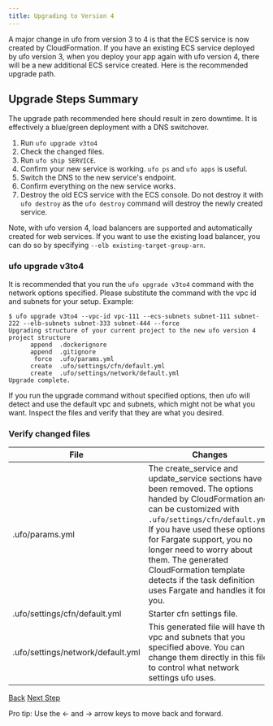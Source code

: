```yaml
---
title: Upgrading to Version 4
---
```


A major change in ufo from version 3 to 4 is that the ECS service is now created by CloudFormation. If you have an existing ECS service deployed by ufo version 3, when you deploy your app again with ufo version 4, there will be a new additional ECS service created. Here is the recommended upgrade path.

## Upgrade Steps Summary

The upgrade path recommended here should result in zero downtime. It is effectively a blue/green deployment with a DNS switchover.

1. Run `ufo upgrade v3to4`
2. Check the changed files.
3. Run `ufo ship SERVICE`.
4. Confirm your new service is working. `ufo ps` and `ufo apps` is useful.
5. Switch the DNS to the new service's endpoint.
6. Confirm everything on the new service works.
7. Destroy the old ECS service with the ECS console. Do not destroy it with `ufo destroy` as the `ufo destroy` command will destroy the newly created service.

Note, with ufo version 4, load balancers are supported and automatically created for web services. If you want to use the existing load balancer, you can do so by specifying `--elb existing-target-group-arn`.

### ufo upgrade v3to4

It is recommended that you run the `ufo upgrade v3to4` command with the network options specified. Please substitute the command with the vpc id and subnets for your setup.  Example:

    $ ufo upgrade v3to4 --vpc-id vpc-111 --ecs-subnets subnet-111 subnet-222 --elb-subnets subnet-333 subnet-444 --force
    Upgrading structure of your current project to the new ufo version 4 project structure
          append  .dockerignore
          append  .gitignore
           force  .ufo/params.yml
          create  .ufo/settings/cfn/default.yml
          create  .ufo/settings/network/default.yml
    Upgrade complete.

If you run the upgrade command without specified options, then ufo will detect and use the default vpc and subnets, which might not be what you want.  Inspect the files and verify that they are what you desired.

### Verify changed files

File | Changes
--- | ---
.ufo/params.yml | The create_service and update_service sections have been removed. The options handed by CloudFormation and can be customized with `.ufo/settings/cfn/default.yml`. If you have used these options for Fargate support, you no longer need to worry about them.  The generated CloudFormation template detects if the task definition uses Fargate and handles it for you.
.ufo/settings/cfn/default.yml | Starter cfn settings file.
.ufo/settings/network/default.yml | This generated file will have the vpc and subnets that you specified above.  You can change them directly in this file to control what network settings ufo uses.

<a id="prev" class="btn btn-basic" href="{% link _docs/stuck-cloudformation.md %}">Back</a>
<a id="next" class="btn btn-primary" href="{% link _docs/run-in-pieces.md %}">Next Step</a>
<p class="keyboard-tip">Pro tip: Use the <- and -> arrow keys to move back and forward.</p>
